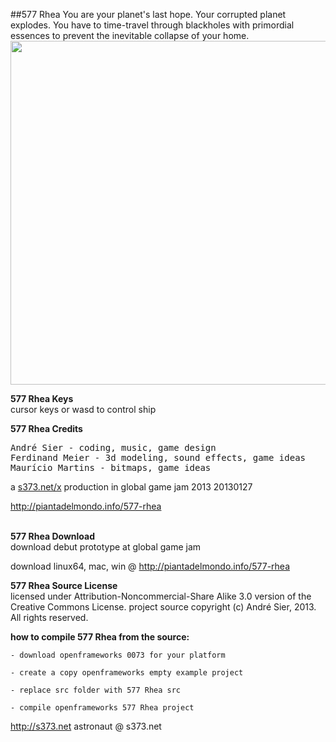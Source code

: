 ##577 Rhea
You are your planet's last hope. Your corrupted planet explodes. You have to time-travel through blackholes with primordial essences to prevent the inevitable collapse of your home. <br>
<a href="http://piantadelmondo.info/577-rhea/577%20Rhea%20001.png"><img src="http://piantadelmondo.info/577-rhea/577 Rhea 001.png" width=550px></a>

<b>577 Rhea Keys</b><br>
cursor keys or wasd to control ship


<b>577 Rhea Credits</b>
<pre>
André Sier - coding, music, game design
Ferdinand Meier - 3d modeling, sound effects, game ideas
Maurício Martins - bitmaps, game ideas
</pre>
a <a href="http://s373.net">s373.net/x</a> production
in global game jam 2013 20130127

<a href="http://piantadelmondo.info/577-rhea">http://piantadelmondo.info/577-rhea</a>


<br>
<b>577 Rhea Download</b><br>
download debut prototype at global game jam

download linux64, mac, win @ <a href="http://piantadelmondo.info/577-rhea">http://piantadelmondo.info/577-rhea</a>

<b>577 Rhea Source License</b><br>
licensed under Attribution-Noncommercial-Share Alike 3.0 version of the Creative Commons License.
project source copyright (c) André Sier, 2013. All rights reserved.



<b>how to compile 577 Rhea from the source:</b>

	- download openframeworks 0073 for your platform

	- create a copy openframeworks empty example project

	- replace src folder with 577 Rhea src

	- compile openframeworks 577 Rhea project
	






http://s373.net astronaut @ s373.net
